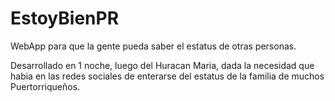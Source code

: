 # EstoyBienPR
WebApp para que la gente pueda saber el estatus de otras personas.

Desarrollado en 1 noche, luego del Huracan Maria, dada la necesidad que habia en las redes sociales de enterarse del estatus de la familia de muchos Puertorriqueños.
